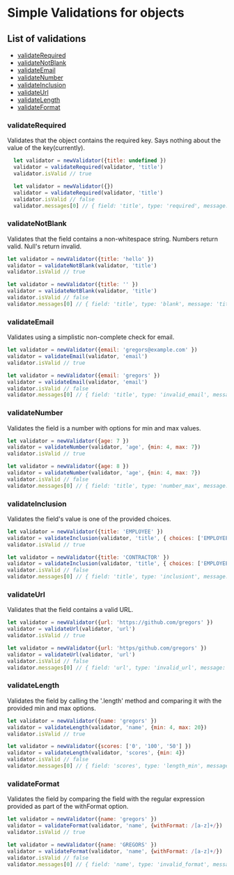 # Simple Validations for objects

## List of validations
* [validateRequired](#validateRequired)
* [validateNotBlank](#validateNotBlank)
* [validateEmail](#validateEmail)
* [validateNumber](#validateNumber)
* [validateInclusion](#validateInclusion)
* [validateUrl](#validateUrl)
* [validateLength](#validateLength)
* [validateFormat](#validateFormat)


### validateRequired

  Validates that the object contains the required key. Says nothing about the value of the key(currently).

```javascript
  let validator = newValidator({title: undefined })
  validator = validateRequired(validator, 'title')
  validator.isValid // true

  let validator = newValidator({})
  validator = validateRequired(validator, 'title')
  validator.isValid // false
  validator.messages[0] // { field: 'title', type: 'required', message: 'title required' }
```

### validateNotBlank

  Validates that the field contains a non-whitespace string. Numbers return valid. Null's return invalid.

```javascript
let validator = newValidator({title: 'hello' })
validator = validateNotBlank(validator, 'title')
validator.isValid // true

let validator = newValidator({title: '' })
validator = validateNotBlank(validator, 'title')
validator.isValid // false
validator.messages[0] // { field: 'title', type: 'blank', message: 'title blank' }
```

### validateEmail

  Validates using a simplistic non-complete check for email.

```javascript
let validator = newValidator({email: 'gregors@example.com' })
validator = validateEmail(validator, 'email')
validator.isValid // true

let validator = newValidator({email: 'gregors' })
validator = validateEmail(validator, 'email')
validator.isValid // false
validator.messages[0] // { field: 'title', type: 'invalid_email', message: 'invalid email' }
```

### validateNumber

  Validates the field is a number with options for min and max values.

```javascript
let validator = newValidator({age: 7 })
validator = validateNumber(validator, 'age', {min: 4, max: 7})
validator.isValid // true

let validator = newValidator({age: 8 })
validator = validateNumber(validator, 'age', {min: 4, max: 7})
validator.isValid // false
validator.messages[0] // { field: 'title', type: 'number_max', message: 'age too large' }
```

### validateInclusion

  Validates the field's value is one of the provided choices.

```javascript
let validator = newValidator({title: 'EMPLOYEE' })
validator = validateInclusion(validator, 'title', { choices: ['EMPLOYEE', 'MANAGER']})
validator.isValid // true

let validator = newValidator({title: 'CONTRACTOR' })
validator = validateInclusion(validator, 'title', { choices: ['EMPLOYEE', 'MANAGER']})
validator.isValid // false
validator.messages[0] // { field: 'title', type: 'inclusiont', message: 'CONTRACTOR is not a choice' }
```

### validateUrl
  Validates that the field contains a valid URL.

```javascript
let validator = newValidator({url: 'https://github.com/gregors' })
validator = validateUrl(validator, 'url')
validator.isValid // true

let validator = newValidator({url: 'https/github.com/gregors' })
validator = validateUrl(validator, 'url')
validator.isValid // false
validator.messages[0] // { field: 'url', type: 'invalid_url', message: 'invalid url' }
```

### validateLength
  Validates the field by calling the '.length' method and comparing it with the provided min and max options.

```javascript
let validator = newValidator({name: 'gregors' })
validator = validateLength(validator, 'name', {min: 4, max: 20})
validator.isValid // true

let validator = newValidator({scores: ['0', '100', '50'] })
validator = validateLength(validator, 'scores', {min: 4})
validator.isValid // false
validator.messages[0] // { field: 'scores', type: 'length_min', message: 'scores not min length ' }
```

### validateFormat
  Validates the field by comparing the field with the regular expression provided as part of the withFormat option.

```javascript
let validator = newValidator({name: 'gregors' })
validator = validateFormat(validator, 'name', {withFormat: /[a-z]+/})
validator.isValid // true

let validator = newValidator({name: 'GREGORS' })
validator = validateFormat(validator, 'name', {withFormat: /[a-z]+/})
validator.isValid // false
validator.messages[0] // { field: 'name', type: 'invalid_format', message: 'name is invalid' }
```
